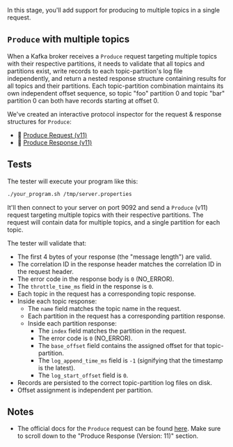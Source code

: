 In this stage, you'll add support for producing to multiple topics in a single request.

## `Produce` with multiple topics

When a Kafka broker receives a `Produce` request targeting multiple topics with their respective partitions, it needs to validate that all topics and partitions exist, write records to each topic-partition's log file independently, and return a nested response structure containing results for all topics and their partitions. Each topic-partition combination maintains its own independent offset sequence, so topic "foo" partition 0 and topic "bar" partition 0 can both have records starting at offset 0.

We've created an interactive protocol inspector for the request & response structures for `Produce`:

- 🔎 [Produce Request (v11)](https://binspec.org/kafka-produce-request-v11)
- 🔎 [Produce Response (v11)](https://binspec.org/kafka-produce-response-v11)

## Tests

The tester will execute your program like this:

```bash
./your_program.sh /tmp/server.properties
```

It'll then connect to your server on port 9092 and send a `Produce` (v11) request targeting multiple topics with their respective partitions. The request will contain data for multiple topics, and a single partition for each topic. 

The tester will validate that:

- The first 4 bytes of your response (the "message length") are valid.
- The correlation ID in the response header matches the correlation ID in the request header.
- The error code in the response body is `0` (NO_ERROR).
- The `throttle_time_ms` field in the response is `0`.
- Each topic in the request has a corresponding topic response.
- Inside each topic response:
  - The `name` field matches the topic name in the request.
  - Each partition in the request has a corresponding partition response.
  - Inside each partition response:
    - The `index` field matches the partition in the request.
    - The error code is `0` (NO_ERROR).
    - The `base_offset` field contains the assigned offset for that topic-partition.
    - The `log_append_time_ms` field is `-1` (signifying that the timestamp is the latest).
    - The `log_start_offset` field is `0`.
- Records are persisted to the correct topic-partition log files on disk.
- Offset assignment is independent per partition.

## Notes

- The official docs for the `Produce` request can be found [here](https://kafka.apache.org/protocol.html#The_Messages_Produce). Make sure to scroll down to the "Produce Response (Version: 11)" section.
